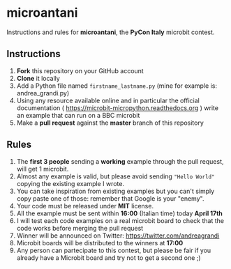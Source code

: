 # microantani

Instructions and rules for **microantani**, the **PyCon Italy** microbit contest.

## Instructions

1. **Fork** this repository on your GitHub account
2. **Clone** it locally
3. Add a Python file named ```firstname_lastname.py``` (mine for example is: andrea_grandi.py)
4. Using any resource available online and in particular the official documentation ( https://microbit-micropython.readthedocs.org ) write an example that can run on a BBC microbit
5. Make a **pull request** against the **master** branch of this repository

## Rules

1. The **first 3 people** sending a **working** example through the pull request, will get 1 microbit.
2. Almost any example is valid, but please avoid sending ```"Hello World"``` copying the existing example I wrote.
3. You can take inspiration from existing examples but you can't simply copy paste one of those: remember that Google is your "enemy".
4. Your code must be released under **MIT** license.
5. All the example must be sent within **16:00** (Italian time) today **April 17th**
6. I will test each code examples on a real microbit board to check that the code works before merging the pull request
7. Winner will be announced on Twitter: https://twitter.com/andreagrandi
8. Microbit boards will be distributed to the winners at **17:00**
9. Any person can partecipate to this contest, but please be fair if you already have a Microbit board and try not to get a second one ;)
